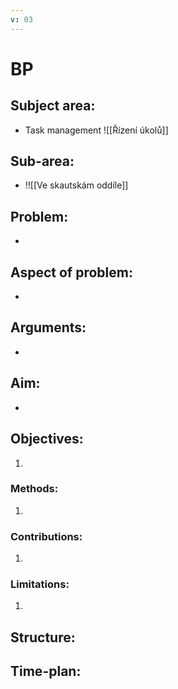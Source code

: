 ```yaml
---
v: 03
---
```


# BP
## Subject area: 
- Task management ![[Řízení úkolů]]
## Sub-area:
- !![[Ve skautskám oddíle]]
## Problem:
- 
## Aspect of problem:
- 
## Arguments:
- 
## Aim:
- 
## Objectives:
1. 
### Methods:
1. 
### Contributions:
1. 
### Limitations:
1. 

## Structure:

## Time-plan: